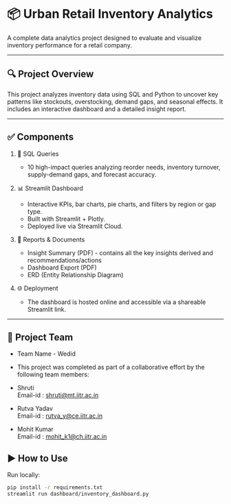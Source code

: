 # 📦 Urban Retail Inventory Analytics

A complete data analytics project designed to evaluate and visualize inventory performance for a retail company.

---

## 🔍 Project Overview

This project analyzes inventory data using SQL and Python to uncover key patterns like stockouts, overstocking, demand gaps, and seasonal effects. It includes an interactive dashboard and a detailed insight report.

---

## ✅ Components

1. 🧮 SQL Queries  
   - 10 high-impact queries analyzing reorder needs, inventory turnover, supply-demand gaps, and forecast accuracy.

2. 📊 Streamlit Dashboard  
   - Interactive KPIs, bar charts, pie charts, and filters by region or gap type.
   - Built with Streamlit + Plotly.
   - Deployed live via Streamlit Cloud.

3. 📄 Reports & Documents  
   - Insight Summary (PDF) - contains all the key insights derived and recommendations/actions 
   - Dashboard Export (PDF)  
   - ERD (Entity Relationship Diagram)

4. 🌐 Deployment  
   - The dashboard is hosted online and accessible via a shareable Streamlit link.

---
## 👥 Project Team
- Team Name - Wedid
  
- This project was completed as part of a collaborative effort by the following team members:

- Shruti   
  Email-id : shruti@mt.iitr.ac.in

- Rutva Yadav  
  Email-id : rutva_y@ce.iitr.ac.in
  
- Mohit Kumar  
  Email-id : mohit_k1@ch.iitr.ac.in


## ▶️ How to Use

Run locally:

```bash
pip install -r requirements.txt
streamlit run dashboard/inventory_dashboard.py
